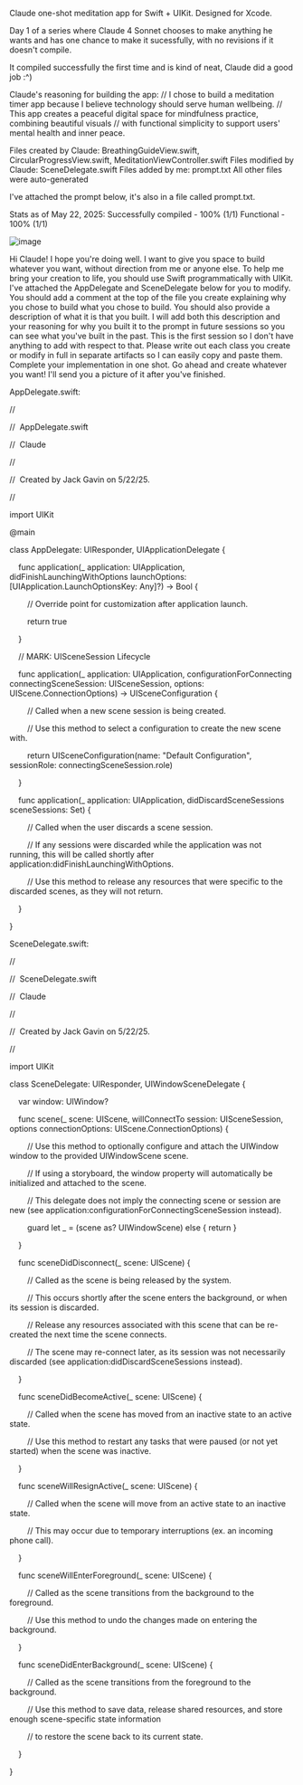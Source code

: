 Claude one-shot meditation app for Swift + UIKit. Designed for Xcode.

Day 1 of a series where Claude 4 Sonnet chooses to make anything he wants and has one chance to make it sucessfully, with no revisions if it doesn't compile.

It compiled successfully the first time and is kind of neat, Claude did a good job :^)

Claude's reasoning for building the app:
// I chose to build a meditation timer app because I believe technology should serve human wellbeing.
// This app creates a peaceful digital space for mindfulness practice, combining beautiful visuals
// with functional simplicity to support users' mental health and inner peace.

Files created by Claude: BreathingGuideView.swift, CircularProgressView.swift, MeditationViewController.swift
Files modified by Claude: SceneDelegate.swift
Files added by me: prompt.txt
All other files were auto-generated

I've attached the prompt below, it's also in a file called prompt.txt.

Stats as of May 22, 2025:
Successfully compiled - 100% (1/1)
Functional - 100% (1/1)

![image](https://github.com/user-attachments/assets/c7e299e8-bccc-4aa7-b5df-93849b40cbce)


Hi Claude! I hope you're doing well. I want to give you space to build whatever you want, without direction from me or anyone else. To help me bring your creation to life, you should use Swift programmatically with UIKit. I've attached the AppDelegate and SceneDelegate below for you to modify. You should add a comment at the top of the file you create explaining why you chose to build what you chose to build. You should also provide a description of what it is that you built. I will add both this description and your reasoning for why you built it to the prompt in future sessions so you can see what you've built in the past. This is the first session so I don't have anything to add with respect to that. Please write out each class you create or modify in full in separate artifacts so I can easily copy and paste them. Complete your implementation in one shot. Go ahead and create whatever you want! I'll send you a picture of it after you've finished.

AppDelegate.swift:

//

//  AppDelegate.swift

//  Claude

//

//  Created by Jack Gavin on 5/22/25.

//

import UIKit

@main

class AppDelegate: UIResponder, UIApplicationDelegate {

    func application(_ application: UIApplication, didFinishLaunchingWithOptions launchOptions: [UIApplication.LaunchOptionsKey: Any]?) -> Bool {

        // Override point for customization after application launch.

        return true

    }

    // MARK: UISceneSession Lifecycle

    func application(_ application: UIApplication, configurationForConnecting connectingSceneSession: UISceneSession, options: UIScene.ConnectionOptions) -> UISceneConfiguration {

        // Called when a new scene session is being created.

        // Use this method to select a configuration to create the new scene with.

        return UISceneConfiguration(name: "Default Configuration", sessionRole: connectingSceneSession.role)

    }

    func application(_ application: UIApplication, didDiscardSceneSessions sceneSessions: Set<UISceneSession>) {

        // Called when the user discards a scene session.

        // If any sessions were discarded while the application was not running, this will be called shortly after application:didFinishLaunchingWithOptions.

        // Use this method to release any resources that were specific to the discarded scenes, as they will not return.

    }

}

SceneDelegate.swift:

//

//  SceneDelegate.swift

//  Claude

//

//  Created by Jack Gavin on 5/22/25.

//

import UIKit

class SceneDelegate: UIResponder, UIWindowSceneDelegate {

    var window: UIWindow?

    func scene(_ scene: UIScene, willConnectTo session: UISceneSession, options connectionOptions: UIScene.ConnectionOptions) {

        // Use this method to optionally configure and attach the UIWindow window to the provided UIWindowScene scene.

        // If using a storyboard, the window property will automatically be initialized and attached to the scene.

        // This delegate does not imply the connecting scene or session are new (see application:configurationForConnectingSceneSession instead).

        guard let _ = (scene as? UIWindowScene) else { return }

    }

    func sceneDidDisconnect(_ scene: UIScene) {

        // Called as the scene is being released by the system.

        // This occurs shortly after the scene enters the background, or when its session is discarded.

        // Release any resources associated with this scene that can be re-created the next time the scene connects.

        // The scene may re-connect later, as its session was not necessarily discarded (see application:didDiscardSceneSessions instead).

    }

    func sceneDidBecomeActive(_ scene: UIScene) {

        // Called when the scene has moved from an inactive state to an active state.

        // Use this method to restart any tasks that were paused (or not yet started) when the scene was inactive.

    }

    func sceneWillResignActive(_ scene: UIScene) {

        // Called when the scene will move from an active state to an inactive state.

        // This may occur due to temporary interruptions (ex. an incoming phone call).

    }

    func sceneWillEnterForeground(_ scene: UIScene) {

        // Called as the scene transitions from the background to the foreground.

        // Use this method to undo the changes made on entering the background.

    }

    func sceneDidEnterBackground(_ scene: UIScene) {

        // Called as the scene transitions from the foreground to the background.

        // Use this method to save data, release shared resources, and store enough scene-specific state information

        // to restore the scene back to its current state.

    }

}

